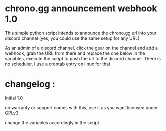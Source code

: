 # chrono.gg announcement webhook 1.0
This simple python script intends to announce the chrono.gg url into your discord channel (yes, you could use the same setup for any URL)

As an admin of a discord channel, click the gear on the channel and add a webhook, grab the URL from there and replace the one below in the variables, execute the script to push the url to the discord channel.  There is no scheduler, I use a crontab entry on linux for that

# changelog :
Initial 1.0

no warranty or support comes with this, use it as you want
licensed under GPLv3

change the variables accordingly in the script

